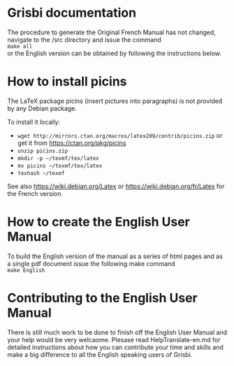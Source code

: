 Grisbi documentation
====================

The procedure to generate the Original French Manual has not changed, navigate to the /src directory and issue the command  
`make all`  
or the English version can be obtained by following the instructions below.

How to install picins
=====================

The LaTeX package picins (insert pictures into paragraphs) is not provided by any Debian package.

To install it locally:  
- ``wget http://mirrors.ctan.org/macros/latex209/contrib/picins.zip`` or get it from https://ctan.org/pkg/picins  
- ``unzip picins.zip``  
- ``mkdir -p ~/texmf/tex/latex``  
- ``mv picins ~/texmf/tex/latex``  
- ``texhash ~/texmf``  

See also https://wiki.debian.org/Latex or https://wiki.debian.org/fr/Latex for the French version.

How to create the English User Manual
=====================================

To build the English version of the manual as a series of html pages and as a single pdf document issue the following make command  
`make English`  

Contributing to the English User Manual
=======================================
There is still much work to be done to finish off the English User Manual and your help would be very welcaome.  Plesase read HelpTranslate-en.md for detailed instructions about how you can contribute your time and skills and make a big difference to all the English speaking users of Grisbi.





